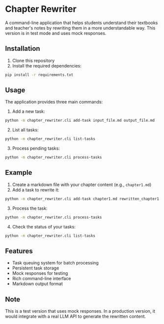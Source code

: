 # Chapter Rewriter

A command-line application that helps students understand their textbooks and teacher's notes by rewriting them in a more understandable way. This version is in test mode and uses mock responses.

## Installation

1. Clone this repository
2. Install the required dependencies:
```bash
pip install -r requirements.txt
```

## Usage

The application provides three main commands:

1. Add a new task:
```bash
python -m chapter_rewriter.cli add-task input_file.md output_file.md
```

2. List all tasks:
```bash
python -m chapter_rewriter.cli list-tasks
```

3. Process pending tasks:
```bash
python -m chapter_rewriter.cli process-tasks
```

## Example

1. Create a markdown file with your chapter content (e.g., `chapter1.md`)
2. Add a task to rewrite it:
```bash
python -m chapter_rewriter.cli add-task chapter1.md rewritten_chapter1.md
```
3. Process the task:
```bash
python -m chapter_rewriter.cli process-tasks
```
4. Check the status of your tasks:
```bash
python -m chapter_rewriter.cli list-tasks
```

## Features

- Task queuing system for batch processing
- Persistent task storage
- Mock responses for testing
- Rich command-line interface
- Markdown output format

## Note

This is a test version that uses mock responses. In a production version, it would integrate with a real LLM API to generate the rewritten content. 